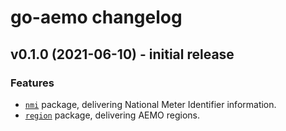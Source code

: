 # go-aemo changelog

## v0.1.0 (2021-06-10) - initial release

### Features

*   [`nmi`](./nmi/doc.go) package, delivering National Meter Identifier information.
*   [`region`](./region/region.go) package, delivering AEMO regions.
